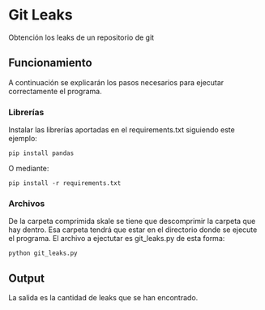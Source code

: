 # Git Leaks
Obtención los leaks de un repositorio de git
## Funcionamiento
A continuación se explicarán los pasos necesarios para ejecutar correctamente el programa.
### Librerías
Instalar las librerías aportadas en el requirements.txt siguiendo este ejemplo:
```
pip install pandas
```
O mediante:
```
pip install -r requirements.txt
```
### Archivos
De la carpeta comprimida skale se tiene que descomprimir la carpeta que hay dentro. Esa carpeta tendrá que estar en el directorio donde se ejecute el programa. El archivo a ejectutar es git_leaks.py de esta forma:
```
python git_leaks.py
```
## Output
La salida es la cantidad de leaks que se han encontrado.
